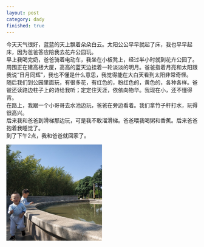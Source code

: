 ```yaml
---
layout: post
category: dady
finished: true
---
```

今天天气很好，蓝蓝的天上飘着朵朵白云。太阳公公早早就起了床，我也早早起床，因为爸爸答应陪我去花卉公园玩。  
早上我喝完奶，爸爸骑着电动车，我坐在小板凳上，经过半小时就到花卉公园了。  
周围正在建高楼大厦，高高的蓝天边挂着一轮淡淡的明月。爸爸指着月亮和太阳跟我说“日月同辉”，我也不懂是什么意思，我觉得能在大白天看到太阳非常奇怪。  
随后我们到公园里面玩，有很多花，有红色的，粉红色的，黄色的，各种各样。爸爸还读路边柱子上的诗给我听；定定住天涯，依依向物华。我现在小，还不懂得背。  
在路上，我跟一个小哥哥去水池边玩，爸爸在旁边看着。我们拿竹子杆打水，玩得很高兴。  
后来我和爸爸到滑梯那边玩，可是我不敢溜滑梯。爸爸喂我喝粥和香蕉。后来爸爸抱着我睡觉了。  
到了下午2点，我和爸爸就回家了。  

<p><img src="/img/2018/20181030_在花卉公园玩与小哥哥.jpg" width="50%"/> </p>
